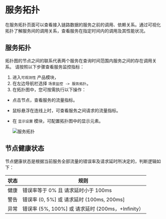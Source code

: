 # 服务拓扑

在服务拓扑页面可以查看接入链路数据的服务之前的调用、依赖关系。通过可视化拓扑了解服务间的调用关系，查看服务在指定时间内的调用及其性能状况。

## 服务拓扑

拓扑图的节点之间的联系代表两个服务在查询时间范围内服务之间的存在调用关系。
请按照以下步骤查看服务监控指标：

1. 进入`可观测性` 产品模块，
2. 在左边导航栏选择 `场景监控 -> 服务拓扑`。
3. 在拓扑图中，您可按需执行以下操作：

- 点击节点，查看服务的流量指标。
- 鼠标悬浮在连线上时，可查看服务之间请求的流量指标。
- 在 `显示设置` 模块，可配置拓扑图中的显示元素。

    ![服务拓扑](https://docs.daocloud.io/daocloud-docs-images/docs/insight/images/topology01.png)

## 节点健康状态

节点健康状态是根据当前服务全部流量的错误率及请求延时所决定的，判断逻辑如下：

| 状态 | 规则                                  |
| ---- | ------------------------------------- |
| 健康 | 错误率等于 0% 且 请求延时小于 100ms       |
| 警告 | 错误率 (0, 5%] 或 请求延时 (100ms, 200ms] |
| 异常 | 错误率 (5%, 100%] 或 请求延时 (200ms，+Infinity）|
